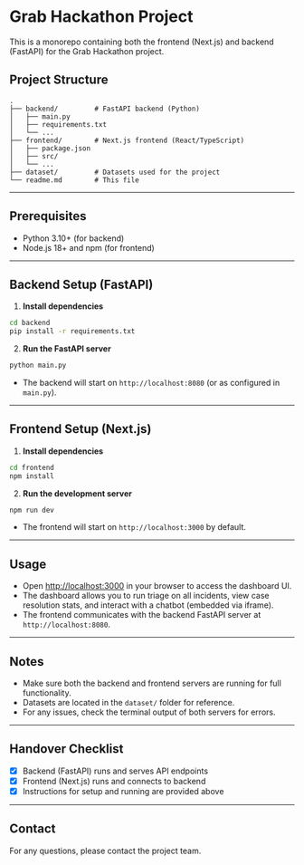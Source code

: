 # Grab Hackathon Project

This is a monorepo containing both the frontend (Next.js) and backend (FastAPI) for the Grab Hackathon project.

## Project Structure

```
.
├── backend/         # FastAPI backend (Python)
│   ├── main.py
│   ├── requirements.txt
│   └── ...
├── frontend/        # Next.js frontend (React/TypeScript)
│   ├── package.json
│   ├── src/
│   └── ...
├── dataset/         # Datasets used for the project
└── readme.md        # This file
```

---

## Prerequisites

- Python 3.10+ (for backend)
- Node.js 18+ and npm (for frontend)

---

## Backend Setup (FastAPI)

1. **Install dependencies**

```bash
cd backend
pip install -r requirements.txt
```

2. **Run the FastAPI server**

```bash
python main.py
```

- The backend will start on `http://localhost:8080` (or as configured in `main.py`).

---

## Frontend Setup (Next.js)

1. **Install dependencies**

```bash
cd frontend
npm install
```

2. **Run the development server**

```bash
npm run dev
```

- The frontend will start on `http://localhost:3000` by default.

---

## Usage

- Open [http://localhost:3000](http://localhost:3000) in your browser to access the dashboard UI.
- The dashboard allows you to run triage on all incidents, view case resolution stats, and interact with a chatbot (embedded via iframe).
- The frontend communicates with the backend FastAPI server at `http://localhost:8080`.

---

## Notes

- Make sure both the backend and frontend servers are running for full functionality.
- Datasets are located in the `dataset/` folder for reference.
- For any issues, check the terminal output of both servers for errors.

---

## Handover Checklist

- [x] Backend (FastAPI) runs and serves API endpoints
- [x] Frontend (Next.js) runs and connects to backend
- [x] Instructions for setup and running are provided above

---

## Contact

For any questions, please contact the project team.
